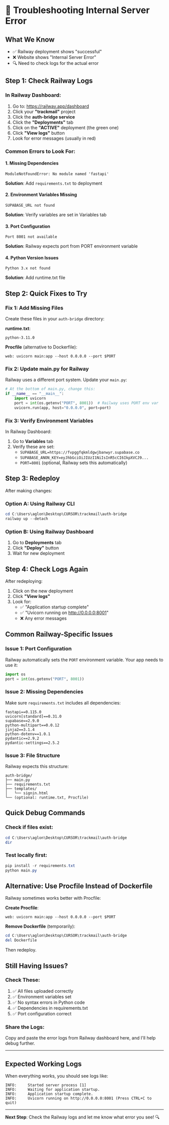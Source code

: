 # 🐛 Troubleshooting Internal Server Error

## What We Know
- ✅ Railway deployment shows "successful"
- ❌ Website shows "Internal Server Error"
- 🔍 Need to check logs for the actual error

## Step 1: Check Railway Logs

### In Railway Dashboard:
1. Go to: https://railway.app/dashboard
2. Click your **"trackmail"** project
3. Click the **auth-bridge service**
4. Click the **"Deployments"** tab
5. Click on the **"ACTIVE"** deployment (the green one)
6. Click **"View logs"** button
7. Look for error messages (usually in red)

### Common Errors to Look For:

#### 1. **Missing Dependencies**
```
ModuleNotFoundError: No module named 'fastapi'
```
**Solution**: Add `requirements.txt` to deployment

#### 2. **Environment Variables Missing**
```
SUPABASE_URL not found
```
**Solution**: Verify variables are set in Variables tab

#### 3. **Port Configuration**
```
Port 8001 not available
```
**Solution**: Railway expects port from PORT environment variable

#### 4. **Python Version Issues**
```
Python 3.x not found
```
**Solution**: Add runtime.txt file

## Step 2: Quick Fixes to Try

### Fix 1: Add Missing Files

Create these files in your `auth-bridge` directory:

**runtime.txt**:
```
python-3.11.0
```

**Procfile** (alternative to Dockerfile):
```
web: uvicorn main:app --host 0.0.0.0 --port $PORT
```

### Fix 2: Update main.py for Railway

Railway uses a different port system. Update your `main.py`:

```python
# At the bottom of main.py, change this:
if __name__ == "__main__":
    import uvicorn
    port = int(os.getenv("PORT", 8001))  # Railway uses PORT env var
    uvicorn.run(app, host="0.0.0.0", port=port)
```

### Fix 3: Verify Environment Variables

In Railway Dashboard:
1. Go to **Variables** tab
2. Verify these are set:
   - `SUPABASE_URL=https://fvpggfqkmldgwjbanwyr.supabase.co`
   - `SUPABASE_ANON_KEY=eyJhbGciOiJIUzI1NiIsInR5cCI6IkpXVCJ9...`
   - `PORT=8001` (optional, Railway sets this automatically)

## Step 3: Redeploy

After making changes:

### Option A: Using Railway CLI
```powershell
cd C:\Users\aglon\Desktop\CURSOR\trackmail\auth-bridge
railway up --detach
```

### Option B: Using Railway Dashboard
1. Go to **Deployments** tab
2. Click **"Deploy"** button
3. Wait for new deployment

## Step 4: Check Logs Again

After redeploying:
1. Click on the new deployment
2. Click **"View logs"**
3. Look for:
   - ✅ "Application startup complete"
   - ✅ "Uvicorn running on http://0.0.0.0:8001"
   - ❌ Any error messages

## Common Railway-Specific Issues

### Issue 1: Port Configuration
Railway automatically sets the `PORT` environment variable. Your app needs to use it:

```python
import os
port = int(os.getenv("PORT", 8001))
```

### Issue 2: Missing Dependencies
Make sure `requirements.txt` includes all dependencies:

```
fastapi==0.115.0
uvicorn[standard]==0.31.0
supabase==2.9.0
python-multipart==0.0.12
jinja2==3.1.4
python-dotenv==1.0.1
pydantic==2.9.2
pydantic-settings==2.5.2
```

### Issue 3: File Structure
Railway expects this structure:
```
auth-bridge/
├── main.py
├── requirements.txt
├── templates/
│   └── signin.html
└── (optional: runtime.txt, Procfile)
```

## Quick Debug Commands

### Check if files exist:
```powershell
cd C:\Users\aglon\Desktop\CURSOR\trackmail\auth-bridge
dir
```

### Test locally first:
```powershell
pip install -r requirements.txt
python main.py
```

## Alternative: Use Procfile Instead of Dockerfile

Railway sometimes works better with Procfile:

**Create Procfile**:
```
web: uvicorn main:app --host 0.0.0.0 --port $PORT
```

**Remove Dockerfile** (temporarily):
```powershell
cd C:\Users\aglon\Desktop\CURSOR\trackmail\auth-bridge
del Dockerfile
```

Then redeploy.

## Still Having Issues?

### Check These:
1. ✅ All files uploaded correctly
2. ✅ Environment variables set
3. ✅ No syntax errors in Python code
4. ✅ Dependencies in requirements.txt
5. ✅ Port configuration correct

### Share the Logs:
Copy and paste the error logs from Railway dashboard here, and I'll help debug further.

---

## Expected Working Logs

When everything works, you should see logs like:
```
INFO:     Started server process [1]
INFO:     Waiting for application startup.
INFO:     Application startup complete.
INFO:     Uvicorn running on http://0.0.0.0:8001 (Press CTRL+C to quit)
```

---

**Next Step**: Check the Railway logs and let me know what error you see! 🔍
